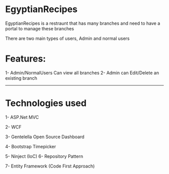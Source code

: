EgyptianRecipes
==================

EgyptianRecipes is a restraunt that has many branches and need to have a portal to manage these branches 

There are two main types of users, Admin and normal users

Features:
===============
1- Admin/NormalUsers Can view all branches
2- Admin can Edit/Delete an existing branch

-----------------------------------------------------------------------------------------
Technologies used
==================
1- ASP.Net MVC

2- WCF

3- Gentelella Open Source Dashboard

4- Bootstrap Timepicker

5- Ninject (IoC)
6- Repository Pattern

7- Entity Framework (Code First Approach)
